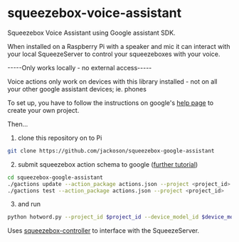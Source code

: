 # squeezebox-voice-assistant

Squeezebox Voice Assistant using Google assistant SDK.

When installed on a Raspberry Pi with a speaker and mic it can interact with your local SqueezeServer to control your squeezeboxes with your voice.

-----Only works locally - no external access-----

Voice actions only work on devices with this library installed - not on all your other google assistant devices; ie. phones

To set up, you have to follow the instructions on google's [help page](https://developers.google.com/assistant/sdk/guides/library/python/embed/setup) to create your own project.

Then...
1) clone this repository on to Pi
```bash
git clone https://github.com/jackoson/squeezebox-google-assistant
```
2) submit squeezebox action schema to google ([further tutorial](https://developers.google.com/assistant/sdk/guides/library/python/extend/custom-actions))
```bash
cd squeezebox-google-assistant
./gactions update --action_package actions.json --project <project_id>
./gactions test --action_package actions.json --project <project_id>
```

3) and run 
```bash
python hotword.py --project_id $project_id --device_model_id $device_model_id --ip_address <ip address of SqueezeServer>
```
Uses [squeezebox-controller](https://github.com/jackoson/squeezebox-controller) to interface with the SqueezeServer.

